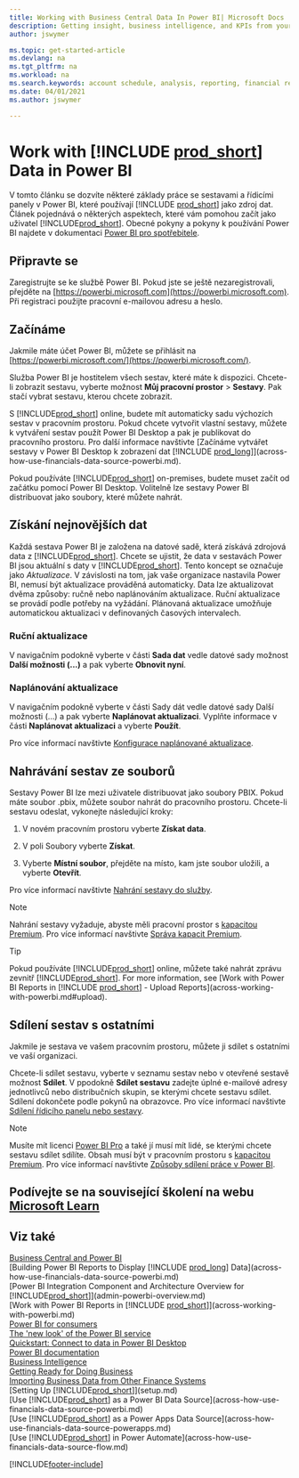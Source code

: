 ```yaml
---
title: Working with Business Central Data In Power BI| Microsoft Docs
description: Getting insight, business intelligence, and KPIs from your Business Central data using Power BI.
author: jswymer

ms.topic: get-started-article
ms.devlang: na
ms.tgt_pltfrm: na
ms.workload: na
ms.search.keywords: account schedule, analysis, reporting, financial report, business intelligence, KPI
ms.date: 04/01/2021
ms.author: jswymer

---
```

# Work with [!INCLUDE [prod_short](includes/prod_short.md)] Data in Power BI

V tomto článku se dozvíte některé základy práce se sestavami a řídicími panely v Power BI, které používají [!INCLUDE [prod_short](includes/prod_short.md)] jako zdroj dat. Článek pojednává o některých aspektech, které vám pomohou začít jako uživatel [!INCLUDE[prod_short](includes/prod_short.md)]. Obecné pokyny a pokyny k používání Power BI najdete v dokumentaci [Power BI pro spotřebitele](/power-bi/consumer).

## Připravte se

Zaregistrujte se ke službě Power BI. Pokud jste se ještě nezaregistrovali, přejděte na [https://powerbi.microsoft.com](https://powerbi.microsoft.com). Při registraci použijte pracovní e-mailovou adresu a heslo.

## Začínáme

Jakmile máte účet Power BI, můžete se přihlásit na [https://powerbi.microsoft.com/](https://powerbi.microsoft.com/).

Služba Power BI je hostitelem všech sestav, které máte k dispozici. Chcete-li zobrazit sestavu, vyberte možnost **Můj pracovní prostor** > **Sestavy**. Pak stačí vybrat sestavu, kterou chcete zobrazit.

S [!INCLUDE[prod_short](includes/prod_short.md)] online, budete mít automaticky sadu výchozích sestav v pracovním prostoru. Pokud chcete vytvořit vlastní sestavy, můžete k vytváření sestav použít Power BI Desktop a pak je publikovat do pracovního prostoru. Pro další informace navštivte [Začínáme vytvářet sestavy v Power BI Desktop k zobrazení dat [!INCLUDE [prod_long](includes/prod_long.md)]](across-how-use-financials-data-source-powerbi.md).

Pokud používáte [!INCLUDE[prod_short](includes/prod_short.md)] on-premises, budete muset začít od začátku pomocí Power BI Desktop. Volitelně lze sestavy Power BI distribuovat jako soubory, které můžete nahrát.

## Získání nejnovějších dat

Každá sestava Power BI je založena na datové sadě, která získává zdrojová data z [!INCLUDE[prod_short](includes/prod_short.md)]. Chcete se ujistit, že data v sestavách Power BI jsou aktuální s daty v [!INCLUDE[prod_short](includes/prod_short.md)]. Tento koncept se označuje jako *Aktualizace*.  V závislosti na tom, jak vaše organizace nastavila Power BI, nemusí být aktualizace prováděná automaticky. Data lze aktualizovat dvěma způsoby: ručně nebo naplánováním aktualizace. Ruční aktualizace se provádí podle potřeby na vyžádání. Plánovaná aktualizace umožňuje automatickou aktualizaci v definovaných časových intervalech.

### Ruční aktualizace

V navigačním podokně vyberte v části **Sada dat** vedle datové sady možnost **Další možnosti (...)** a pak vyberte **Obnovit nyní**.

### Naplánování aktualizace

V navigačním podokně vyberte v části Sady dát vedle datové sady Další možnosti (...) a pak vyberte **Naplánovat aktualizaci**. Vyplňte informace v části **Naplánovat aktualizaci** a vyberte **Použít**.

Pro více informací navštivte [Konfigurace naplánované aktualizace](/power-bi/connect-data/refresh-scheduled-refresh).

## <a name="upload"></a>Nahrávání sestav ze souborů

Sestavy Power BI lze mezi uživatele distribuovat jako soubory PBIX. Pokud máte soubor .pbix, můžete soubor nahrát do pracovního prostoru. Chcete-li sestavu odeslat, vykonejte následující kroky:

1. V novém pracovním prostoru vyberte **Získat data**.

2. V poli Soubory vyberte **Získat**.

3. Vyberte **Místní soubor**, přejděte na místo, kam jste soubor uložili, a vyberte **Otevřít**.

Pro více informací navštivte [Nahrání sestavy do služby](/power-bi/paginated-reports/paginated-reports-quickstart-aw#upload-the-report-to-the-service).

> [!NOTE]
> Nahrání sestavy vyžaduje, abyste měli pracovní prostor s [kapacitou Premium](/power-bi/service-premium-what-is). Pro více informací navštivte [Správa kapacit Premium](/power-bi/admin/service-premium-capacity-manage).

> [!TIP]
> Pokud používáte [!INCLUDE[prod_short](includes/prod_short.md)] online, můžete také nahrát zprávu zevnitř [!INCLUDE[prod_short](includes/prod_short.md)]. For more information, see [Work with Power BI Reports in [!INCLUDE [prod_short](includes/prod_short.md)] - Upload Reports](across-working-with-powerbi.md#upload).

## <a name="share"></a>Sdílení sestav s ostatními

Jakmile je sestava ve vašem pracovním prostoru, můžete ji sdílet s ostatními ve vaší organizaci.

Chcete-li sdílet sestavu, vyberte v seznamu sestav nebo v otevřené sestavě možnost **Sdílet**. V ppodokně **Sdílet sestavu** zadejte úplné e-mailové adresy jednotlivců nebo distribučních skupin, se kterými chcete sestavu sdílet. Sdílení dokončete podle pokynů na obrazovce. Pro více informací navštivte [Sdílení řídicího panelu nebo sestavy](/power-bi/collaborate-share/service-share-dashboards#share-a-dashboard-or-report).

> [!NOTE]
> Musíte mít licenci [Power BI Pro](/power-bi/service-features-license-type) a také jí musí mít lidé, se kterými chcete sestavu sdílet sdílíte. Obsah musí být v pracovním prostoru s  [kapacitou Premium](/power-bi/service-premium-what-is). Pro více informací navštivte [Způsoby sdílení práce v Power BI](/power-bi/service-how-to-collaborate-distribute-dashboards-reports).

## Podívejte se na související školení na webu [Microsoft Learn](/learn/modules/configure-powerbi-excel-dynamics-365-business-central/index)

## Viz také

[Business Central and Power BI](admin-powerbi.md)  
[Building Power BI Reports to Display [!INCLUDE [prod_long](includes/prod_long.md)] Data](across-how-use-financials-data-source-powerbi.md)  
[Power BI Integration Component and Architecture Overview for [!INCLUDE[prod_short](includes/prod_short.md)]](admin-powerbi-overview.md)  
[Work with Power BI Reports in [!INCLUDE [prod_short](includes/prod_short.md)]](across-working-with-powerbi.md)  
[Power BI for consumers](/power-bi/consumer/end-user-consumer)  
[The 'new look' of the Power BI service](/power-bi/service-new-look)  
[Quickstart: Connect to data in Power BI Desktop](/power-bi/desktop-quickstart-connect-to-data)  
[Power BI documentation](/power-bi/)  
[Business Intelligence](bi.md)  
[Getting Ready for Doing Business](ui-get-ready-business.md)  
[Importing Business Data from Other Finance Systems](across-import-data-configuration-packages.md)  
[Setting Up [!INCLUDE[prod_short](includes/prod_short.md)]](setup.md)  
[Use [!INCLUDE[prod_short](includes/prod_short.md)] as a Power BI Data Source](across-how-use-financials-data-source-powerbi.md)  
[Use [!INCLUDE[prod_short](includes/prod_short.md)] as a Power Apps Data Source](across-how-use-financials-data-source-powerapps.md)  
[Use [!INCLUDE[prod_short](includes/prod_short.md)] in Power Automate](across-how-use-financials-data-source-flow.md)




[!INCLUDE[footer-include](includes/footer-banner.md)]